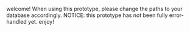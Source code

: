 welcome! When using this prototype, please change the paths to your database accordingly.
NOTICE: this prototype has not been fully error-handled yet.
enjoy!
